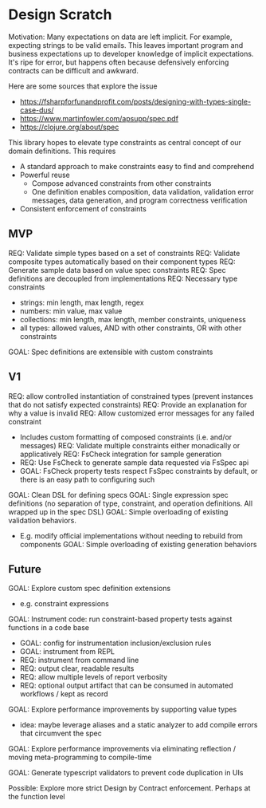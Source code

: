 # Design Scratch

Motivation: Many expectations on data are left implicit. For example, expecting strings to be valid emails. This leaves important program and business expectations up to developer knowledge of implicit expectations. It's ripe for error, but happens often because defensively enforcing contracts can be difficult and awkward.

Here are some sources that explore the issue
- https://fsharpforfunandprofit.com/posts/designing-with-types-single-case-dus/
- https://www.martinfowler.com/apsupp/spec.pdf
- https://clojure.org/about/spec

This library hopes to elevate type constraints as central concept of our domain definitions. This requires
- A standard approach to make constraints easy to find and comprehend
- Powerful reuse
  - Compose advanced constraints from other constraints
  - One definition enables composition, data validation, validation error messages, data generation, and program correctness verification
- Consistent enforcement of constraints


## MVP

REQ: Validate simple types based on a set of constraints
REQ: Validate composite types automatically based on their component types
REQ: Generate sample data based on value spec constraints
REQ: Spec definitions are decoupled from implementations 
REQ: Necessary type constraints
- strings: min length, max length, regex
- numbers: min value, max value
- collections: min length, max length, member constraints, uniqueness
- all types: allowed values, AND with other constraints, OR with other constraints

GOAL: Spec definitions are extensible with custom constraints

## V1
REQ: allow controlled instantiation of constrained types (prevent instances that do not satisfy expected constraints)
REQ: Provide an explanation for why a value is invalid
REQ: Allow customized error messages for any failed constraint
- Includes custom formatting of composed constraints (i.e. and/or messages) 
REQ: Validate multiple constraints either monadically or applicatively
REQ: FsCheck integration for sample generation
- REQ: Use FsCheck to generate sample data requested via FsSpec api
- GOAL: FsCheck property tests respect FsSpec constraints by default, or there is an easy path to configuring such

GOAL: Clean DSL for defining specs
GOAL: Single expression spec definitions (no separation of type, constraint, and operation definitions. All wrapped up in the spec DSL)
GOAL: Simple overloading of existing validation behaviors.
- E.g. modify official implementations without needing to rebuild from components
GOAL: Simple overloading of existing generation behaviors

## Future
GOAL: Explore custom spec definition extensions
- e.g. constraint expressions

GOAL: Instrument code: run constraint-based property tests against functions in a code base
- GOAL: config for instrumentation inclusion/exclusion rules
- GOAL: instrument from REPL
- REQ: instrument from command line
- REQ: output clear, readable results
- REQ: allow multiple levels of report verbosity
- REQ: optional output artifact that can be consumed in automated workflows / kept as record

GOAL: Explore performance improvements by supporting value types
- idea: maybe leverage aliases and a static analyzer to add compile errors that circumvent the spec

GOAL: Explore performance improvements via eliminating reflection / moving meta-programming to compile-time

GOAL: Generate typescript validators to prevent code duplication in UIs

Possible: Explore more strict Design by Contract enforcement. Perhaps at the function level